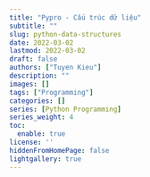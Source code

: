 ```yaml
---
title: "Pypro - Cấu trúc dữ liệu"
subtitle: ""
slug: python-data-structures
date: 2022-03-02
lastmod: 2022-03-02
draft: false
authors: ["Tuyen Kieu"]
description: ""
images: []
tags: ["Programming"]
categories: []
series: [Python Programming]
series_weight: 4
toc:
  enable: true
license: ''  
hiddenFromHomePage: false
lightgallery: true
---
```


<!--more-->